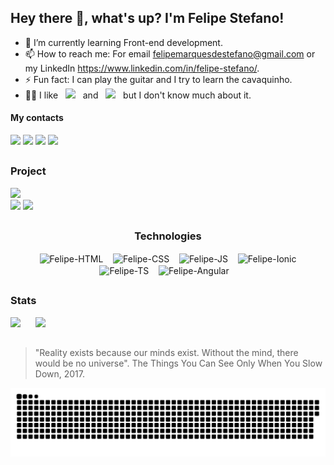 ## Hey there 👋, what's up? I'm Felipe Stefano!

- 🌱 I’m currently learning Front-end development.
- 📫 How to reach me: For email felipemarquesdestefano@gmail.com or my LinkedIn https://www.linkedin.com/in/felipe-stefano/.
- ⚡ Fun fact: I can play the guitar and I try to learn the cavaquinho.
- 🐱‍🏍 I like &nbsp; <img src="https://img.shields.io/badge/Python-14354C?style=for-the-badge&logo=python&logoColor=white" height="20px"> &nbsp; and &nbsp; <img src="https://img.shields.io/badge/Java-ED8B00?style=for-the-badge&logo=java&logoColor=white" height="20px"> &nbsp; but I don't know much about it.

#### My contacts

<div>
  <a href="mailto:felipemarquesdestefano@gmail.com"><img src="https://img.shields.io/badge/Gmail-D14836?style=for-the-badge&logo=gmail&logoColor=white"></a>
  <a href="https://www.linkedin.com/in/felipe-stefano/"><img src="https://img.shields.io/badge/LinkedIn-0077B5?style=for-the-badge&logo=linkedin&logoColor=white"></a>
  <a href="https://www.instagram.com/_femarqus/"><img src="https://img.shields.io/badge/Instagram-E4405F?style=for-the-badge&logo=instagram&logoColor=white"></a>
  <a href="https://github.com/FelipeMarqueStefano"><img src="https://img.shields.io/badge/GitHub-100000?style=for-the-badge&logo=github&logoColor=white"></a>
</div>

##

### Project

<div>
  <a href="https://github.com/FelipeMarqueStefano/InfoDiabetes"><img src="https://github-readme-stats.vercel.app/api/pin/?username=FelipeMarqueStefano&repo=InfoDiabetes&theme=tokyonight"></a>
</div>
<div>
  <a href="https://play.google.com/store/apps/details?id=br.com.diabetesManagerApp"><img src="https://img.shields.io/badge/Google_Play-414141?style=for-the-badge&logo=google-play&logoColor=white"></a>
  <img src="https://img.shields.io/badge/Android-3DDC84?style=for-the-badge&logo=android&logoColor=white">
</div>

##

<h3 align="center">Technologies</h3>

<div align="center">
  &nbsp;&nbsp; <img src="https://cdn.jsdelivr.net/gh/devicons/devicon/icons/html5/html5-original.svg" alt="Felipe-HTML" width="40px" align="center" /> &nbsp;&nbsp;
  <img src="https://cdn.jsdelivr.net/gh/devicons/devicon/icons/css3/css3-original.svg" alt="Felipe-CSS" width="40px" align="center" /> &nbsp;&nbsp;
  <img src="https://cdn.jsdelivr.net/gh/devicons/devicon/icons/javascript/javascript-original.svg" alt="Felipe-JS" width="40px" align="center" /> &nbsp;&nbsp;
  <img src="https://cdn.jsdelivr.net/gh/devicons/devicon/icons/ionic/ionic-original.svg" alt="Felipe-Ionic" width="40px" align="center" /> &nbsp;&nbsp;
  <img src="https://cdn.jsdelivr.net/gh/devicons/devicon/icons/typescript/typescript-original.svg" alt="Felipe-TS" width="40px" align="center" /> &nbsp;&nbsp;
  <img src="https://cdn.jsdelivr.net/gh/devicons/devicon/icons/angularjs/angularjs-plain.svg" alt="Felipe-Angular" width="40px" align="center" /> &nbsp;&nbsp;
</div>

##

### Stats

<div>
  <img src="https://github-readme-stats.vercel.app/api?username=FelipeMarqueStefano&show_icons=true&theme=tokyonight&count_private=true&custom_title=Felipe Stefano" height="150px"> &nbsp;&nbsp;&nbsp;&nbsp;
  <img src="https://github-readme-stats.vercel.app/api/top-langs/?username=FelipeMarqueStefano&layout=compact&theme=tokyonight" height="150px">
</div>

##

> "Reality exists because our minds exist. Without the mind, there would be no universe". The Things You Can See Only When You Slow Down, 2017.

![Snake animation](https://github.com/FelipeMarqueStefano/FelipeMarqueStefano/blob/output/github-contribution-grid-snake.svg)

